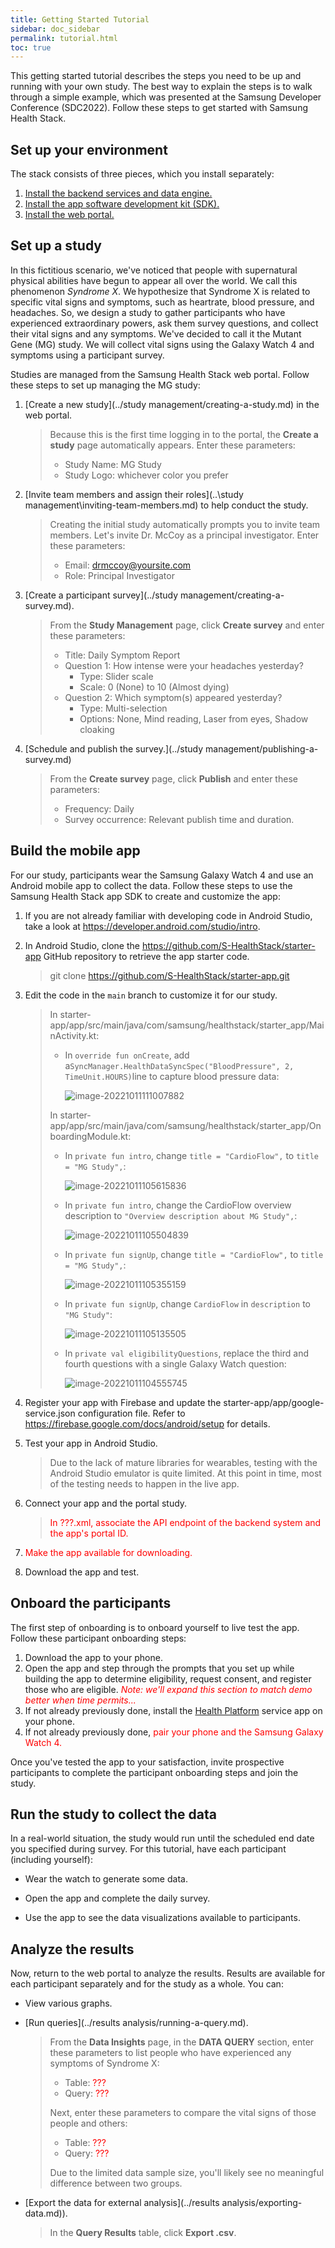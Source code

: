 ```yaml
---
title: Getting Started Tutorial
sidebar: doc_sidebar
permalink: tutorial.html
toc: true
---
```


This getting started tutorial describes the steps you need to be up and running with your own study. The best way to explain the steps is to walk through a simple example, which was presented at the Samsung Developer Conference (SDC2022). Follow these steps to get started with Samsung Health Stack.

## Set up your environment

The stack consists of three pieces, which you install separately:

1. [Install the backend services and data engine.](../installation/installing-the-backend.md)
2. [Install the app software development kit (SDK).](..\installation\installing-the-sdk.md)
3. [Install the web portal.](..\installation\installing-the-portal.md)

## Set up a study

In this fictitious scenario, we've noticed that people with supernatural physical abilities have begun to appear all over the world. We call this phenomenon *Syndrome X*. We hypothesize that Syndrome X is related to specific vital signs and symptoms, such as heartrate, blood pressure, and headaches. So, we design a study to gather participants who have experienced extraordinary powers, ask them survey questions, and collect their vital signs and any symptoms. We've decided to call it the Mutant Gene (MG) study. We will collect vital signs using the Galaxy Watch 4 and symptoms using a participant survey.

Studies are managed from the Samsung Health Stack web portal. Follow these steps to set up managing the MG study:

1. [Create a new study](../study management/creating-a-study.md) in the web portal.

    > Because this is the first time logging in to the portal, the **Create a study** page automatically appears. Enter these parameters:
    >
    > - Study Name: MG Study
    > - Study Logo: whichever color you prefer 
2. [Invite team members and assign their roles](..\study management\inviting-team-members.md) to help conduct the study.

    > Creating the initial study automatically prompts you to invite team members. Let's invite Dr. McCoy as a principal investigator. Enter these parameters:
    >
    > - Email: drmccoy@yoursite.com
    > - Role: Principal Investigator
3. [Create a participant survey](../study management/creating-a-survey.md).

    > From the **Study Management** page, click **Create survey** and enter these parameters:
    > - Title: Daily Symptom Report
    > - Question 1: How intense were your headaches yesterday?
    >   - Type: Slider scale
    >   - Scale: 0 (None) to 10 (Almost dying)
    > - Question 2: Which symptom(s) appeared yesterday?
    >   - Type: Multi-selection
    >   - Options: None, Mind reading, Laser from eyes, Shadow cloaking
5. [Schedule and publish the survey.](../study management/publishing-a-survey.md)
    > From the **Create survey** page, click **Publish** and enter these parameters:
    > - Frequency: Daily
    > - Survey occurrence: Relevant publish time and duration. 

## Build the mobile app

For our study, participants wear the Samsung Galaxy Watch 4 and use an Android mobile app to collect the data. Follow these steps to use the Samsung Health Stack app SDK to create and customize the app:

1. If you are not already familiar with developing code in Android Studio, take a look at https://developer.android.com/studio/intro.

2. In Android Studio, clone the https://github.com/S-HealthStack/starter-app GitHub repository to retrieve the app starter code.

   > git clone https://github.com/S-HealthStack/starter-app.git

3. Edit the code in the `main` branch to customize it for our study.

   > In starter-app/app/src/main/java/com/samsung/healthstack/starter_app/MainActivity.kt:
   >
   > - In `override fun onCreate`, add a`SyncManager.HealthDataSyncSpec("BloodPressure", 2, TimeUnit.HOURS)`line to capture blood pressure data:
   >
   >   ![image-20221011111007882](../../../images/image-20221011111007882.png)
   >
   > In starter-app/app/src/main/java/com/samsung/healthstack/starter_app/OnboardingModule.kt:
   >
   > - In `private fun intro`, change `title = "CardioFlow",` to `title = "MG Study",`:
   >
   >    ![image-20221011105615836](../../../images/image-20221011105615836.png)
   > - In `private fun intro`, change the CardioFlow overview description to `"Overview description about MG Study",`:
   >
   >    ![image-20221011105504839](../../../images/image-20221011105504839.png)
   > - In `private fun signUp`,  change `title = "CardioFlow",` to `title = "MG Study",`:
   >
   >    ![image-20221011105355159](../../../images/image-20221011105355159.png)
   > - In `private fun signUp`,  change `CardioFlow` in `description` to `"MG Study"`:
   >
   >    ![image-20221011105135505](../../../images/image-20221011105135505.png)
   > - In `private val eligibilityQuestions`, replace the third and fourth questions with a single Galaxy Watch question:
   >  
   >    ![image-20221011104555745](../../../images/image-20221011104555745.png)

4. Register your app with Firebase and update the starter-app/app/google-service.json configuration file. Refer to https://firebase.google.com/docs/android/setup for details.

5. Test your app in Android Studio.

   > Due to the lack of mature libraries for wearables, testing with the Android Studio emulator is quite limited. At this point in time, most of the testing needs to happen in the live app.

6. Connect your app and the portal study.

   > <span style="color:red">In ???.xml, associate the API endpoint of the backend system and the app's portal ID.</span>

7. <span style="color:red">Make the app available for downloading.</span>

8. Download the app and test.

## Onboard the participants

The first step of onboarding is to onboard yourself to live test the app. Follow these participant onboarding steps:

1. Download the app to your phone.
2. Open the app and step through the prompts that you set up while building the app to determine eligibility, request consent, and register those who are eligible.
   <span style="color:red">*Note: we'll expand this section to match demo better when time permits...*</span>
3. If not already previously done, install the [Health Platform](https://play.google.com/store/apps/details?id=com.samsung.android.service.health&hl=en&gl=US) service app on your phone.
4. If not already previously done, <span style="color:red">pair your phone and the Samsung Galaxy Watch 4.</span>

Once you've tested the app to your satisfaction, invite prospective participants to complete the participant onboarding steps and join the study.

## Run the study to collect the data

In a real-world situation, the study would run until the scheduled end date you specified during survey. For this tutorial, have each participant (including yourself):

- Wear the watch to generate some data.
- Open the app and complete the daily survey.

- Use the app to see the data visualizations available to participants.


## Analyze the results

Now, return to the web portal to analyze the results. Results are available for each participant separately and for the study as a whole. You can:

- View various graphs.

- [Run queries](../results analysis/running-a-query.md).
   
   > From the **Data Insights** page, in the **DATA QUERY** section, enter these parameters to list people who have experienced any symptoms of Syndrome X:
   > - Table: <span style="color:red">???</span>
   > - Query: <span style="color:red">???</span>
   >
   > Next, enter these parameters to compare the vital signs of those people and others:
   > - Table: <span style="color:red">???</span>
   > - Query: <span style="color:red">???</span>
   >
   > Due to the limited data sample size, you'll likely see no meaningful difference between two groups.
   
- [Export the data for external analysis](../results analysis/exporting-data.md)).
   
   > In the **Query Results** table, click **Export .csv**.
